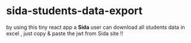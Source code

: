 # sida-students-data-export
by using this tiny react app a **Sida** user can  download all students data in excel , just copy & paste the jwt from Sida site !!

